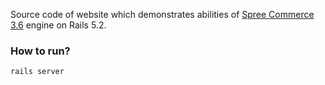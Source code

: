 Source code of website which demonstrates abilities of [Spree Commerce 3.6](https://github.com/spree/spree/tree/3-6-stable) engine on Rails 5.2.

### How to run?

```
rails server
```